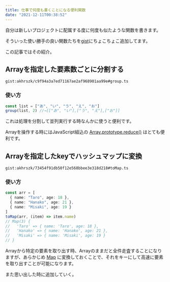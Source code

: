 ```yaml
---
title: 仕事で何度も書くことになる便利関数
date: "2021-12-11T00:38:52"
---
```


自分は新しいプロジェクトに配属する度に何度も似たような関数を書きます。

そういった使い勝手の良い関数たちを[gist](https://gist.github.com/akhrszk)にちょこちょこ追加してます。

この記事ではその紹介。

## Arrayを指定した要素数ごとに分割する

`gist:akhrszk/c9f94a3a7ed71167ae2af968901aa99e#group.ts`

### 使い方

```typescript
const list = ["あ", "い", "う", "え", "お"]
group(list, 2) //→[["あ", "い"],["う", "え"],["お"]]
```

これは処理を分割して並列実行する時なんかに使うと便利です。

Arrayを操作する時にはJavaScript組込の [Array.prototype.reduce()](https://developer.mozilla.org/ja/docs/Web/JavaScript/Reference/Global_Objects/Array/reduce) はとても便利です。

## Arrayを指定したkeyでハッシュマップに変換

`gist:akhrszk/73454f91db50f12e568bbee3e318d218#toMap.ts`

### 使い方

```typescript
const arr = [
  { name: "Taro", age: 18 },
  { name: "Hanako", age: 21 },
  { name: "Misaki", age: 19 }
]
toMap(arr, (item) => item.name)
// Map(3) {
//   'Taro' => { name: 'Taro', age: 18 },
//   'Hanako' => { name: 'Hanako', age: 21 },
//   'Misaki' => { name: 'Misaki', age: 19 }
// }
```

Arrayから特定の要素を取り出す時、Arrayのままだと全件走査することになりますが、あらかじめ [Map](https://developer.mozilla.org/ja/docs/Web/JavaScript/Reference/Global_Objects/Map) に変換しておくことで、それをキーにして高速に要素を取り出すことが可能になります。


また思い出した時に追加していく。
